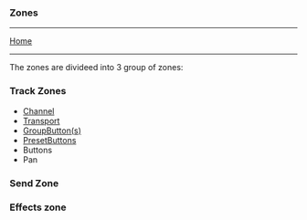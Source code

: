 ### Zones

---

[Home](../)

---

The zones are divideed into 3 group of zones:

### Track Zones

* [Channel](./Channel.md)
* [Transport](./Transport.md)
* [GroupButton(s)](./zones/Group.md)
* [PresetButtons](./Presets.md)
* Buttons
* Pan

### Send Zone

### Effects zone
